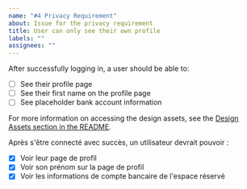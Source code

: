 ```yaml
---
name: "#4 Privacy Requirement"
about: Issue for the privacy requirement
title: User can only see their own profile
labels: ""
assignees: ""
---
```


After successfully logging in, a user should be able to:

- [ ] See their profile page
- [ ] See their first name on the profile page
- [ ] See placeholder bank account information

For more information on accessing the design assets, see the [Design Assets section in the README](https://github.com/OpenClassrooms-Student-Center/Project-10-Bank-API#design-assets).

Après s'être connecté avec succès, un utilisateur devrait pouvoir :

- [x] Voir leur page de profil
- [x] Voir son prénom sur la page de profil
- [x] Voir les informations de compte bancaire de l'espace réservé

